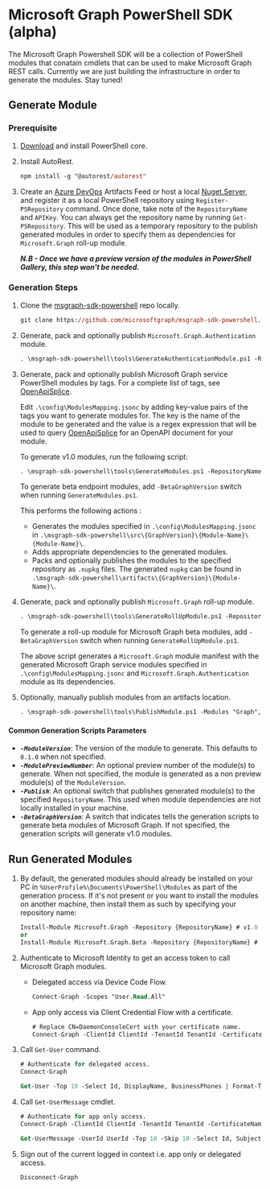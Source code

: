 # Microsoft Graph PowerShell SDK (alpha)
The Microsoft Graph Powershell SDK will be a collection of PowerShell modules that conatain cmdlets that can be used to make Microsoft Graph REST calls.  Currently we are just building the infrastructure in order to generate the modules.  Stay tuned!

## Generate Module

### Prerequisite

1. [Download](https://github.com/PowerShell/PowerShell/releases/tag/v6.2.2) and install PowerShell core.

2. Install AutoRest.

    ```ps
    npm install -g "@autorest/autorest"
    ```

3. Create an [Azure DevOps](https://docs.microsoft.com/en-us/azure/devops/artifacts/tutorials/private-powershell-library?view=azure-devops) Artifacts Feed or host a local [Nuget.Server](https://docs.microsoft.com/en-us/nuget/hosting-packages/nuget-server), and register it as a local PowerShell repository using `Register-PSRepository` command. Once done, take note of the `RepositoryName` and `APIKey`. You can always get the repository name by running `Get-PSRepository`.
    This will be used as a temporary repository to the publish generated modules in order to specify them as dependencies for `Microsoft.Graph` roll-up module.

    ***N.B - Once we have a preview version of the modules in PowerShell Gallery, this step won't be needed.***

### Generation Steps

1. Clone the [msgraph-sdk-powershell](https://github.com/microsoftgraph/msgraph-sdk-powershell) repo locally.

    ```ps
    git clone https://github.com/microsoftgraph/msgraph-sdk-powershell.git -b dev
    ```

2. Generate, pack and optionally publish `Microsoft.Graph.Authentication` module.

    ```ps
    . \msgraph-sdk-powershell\tools\GenerateAuthenticationModule.ps1 -RepositoryName {RepositoryName} -RepositoryApiKey {APIKey} -ModuleVersion {ModuleVersion} -Publish
    ```

3. Generate, pack and optionally publish Microsoft Graph service PowerShell modules by tags. For a complete list of tags, see [OpenApiSplice](https://github.com/microsoftgraph/msgraph-openapi-introspection).

    Edit `.\config\ModulesMapping.jsonc` by adding key-value pairs of the tags you want to generate modules for. The key is the name of the module to be generated and the value is a regex expression that will be used to query [OpenApiSplice](https://github.com/microsoftgraph/msgraph-openapi-introspection) for an OpenAPI document for your module.

    To generate v1.0 modules, run the following script:

    ```ps
    . \msgraph-sdk-powershell\tools\GenerateModules.ps1 -RepositoryName {RepositoryName} -RepositoryApiKey {APIKey} -ModuleVersion {ModuleVersion} -Publish
    ```

    To generate beta endpoint modules, add `-BetaGraphVersion` switch when running `GenerateModules.ps1`.

    This performs the following actions :
    - Generates the modules specified in `.\config\ModulesMapping.jsonc` in `.\msgraph-sdk-powershell\src\{GraphVersion}\{Module-Name}\{Module-Name}\`.
    - Adds appropriate dependencies to the generated modules.
    - Packs and optionally publishes the modules to the specified repository as `.nupkg` files. The generated `nupkg` can be found in `.\msgraph-sdk-powershell\artifacts\{GraphVersion}\{Module-Name}\`.

4. Generate, pack and optionally publish `Microsoft.Graph` roll-up module.

    ```ps
    . \msgraph-sdk-powershell\tools\GenerateRollUpModule.ps1 -RepositoryName {RepositoryName} -RepositoryApiKey {APIKey} -ModuleVersion {ModuleVersion} -Publish
    ```

    To generate a roll-up module for Microsoft Graph beta modules, add `-BetaGraphVersion` switch when running `GenerateRollUpModule.ps1`.

    The above script generates a `Microsoft.Graph` module manifest with the generated Microsoft Graph service modules specified in `.\config\ModulesMapping.jsonc` and `Microsoft.Graph.Authentication` module as its dependencies.

5. Optionally, manually publish modules from an artifacts location.

    ```ps
    . \msgraph-sdk-powershell\tools\PublishModule.ps1 -Modules "Graph", "Authentication", "Subscriptions", "Teams" -RepositoryName {RepositoryName} -RepositoryApiKey {APIKey} -ArtifactsLocation {ArtifactsLocation}
    ```

#### Common Generation Scripts Parameters

- ***`-ModuleVersion`***: The version of the module to generate. This defaults to `0.1.0` when not specified.
- ***`-ModulePreviewNumber`***: An optional preview number of the module(s) to generate. When not specified, the module is generated as a non preview module(s) of the `ModuleVersion`.
- ***`-Publish`***: An optional switch that publishes generated module(s) to the specified `RepositoryName`. This used  when module dependencies are not locally installed in your machine.
- ***`-BetaGraphVersion`***: A switch that indicates tells the generation scripts to generate beta modules of Microsoft Graph. If not specified, the generation scripts will generate v1.0 modules.

## Run Generated Modules

1. By default, the generated modules should already be installed on your PC in `%UserProfile%\Documents\PowerShell\Modules` as part of the generation process. If it's not present or you want to install the modules on another machine, then install them as such by specifying your repository name:

    ```ps
    Install-Module Microsoft.Graph -Repository {RepositoryName} # v1.0 modules
    or
    Install-Module Microsoft.Graph.Beta -Repository {RepositoryName} # beta modules
    ```

2. Authenticate to Microsoft Identity to get an access token to call Microsoft Graph modules.
    - Delegated access via Device Code Flow.

        ```ps
        Connect-Graph -Scopes "User.Read.All"
        ```

    - App only access via Client Credential Flow with a certificate.

        ```ps
        # Replace CN=DaemonConsoleCert with your certificate name.
        Connect-Graph -ClientId ClientId -TenantId TenantId -CertificateName "CN=DaemonConsoleCert"
        ```

3. Call `Get-User` command.

    ```ps
    # Authenticate for delegated access.
    Connect-Graph

    Get-User -Top 10 -Select Id, DisplayName, BusinessPhones | Format-Table Id, DisplayName, BusinessPhones
    ```

4. Call `Get-UserMessage` cmdlet.

    ```ps
    # Authenticate for app only access.
    Connect-Graph -ClientId ClientId -TenantId TenantId -CertificateName CertificateName

    Get-UserMessage -UserId UserId -Top 10 -Skip 10 -Select Id, Subject, CreatedDateTime | Format-Table CreatedDateTime, Subject, Id
    ```

5. Sign out of the current logged in context i.e. app only or delegated access.

    ```ps
    Disconnect-Graph
    ```
